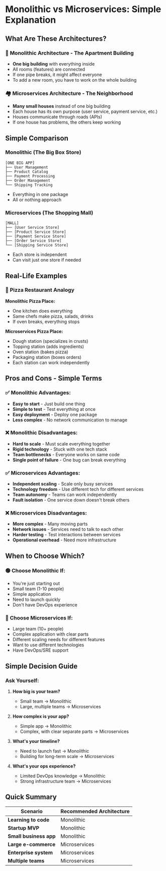 # Monolithic vs Microservices: Simple Explanation

## What Are These Architectures?

### 🏢 **Monolithic Architecture - The Apartment Building**
- **One big building** with everything inside
- All rooms (features) are connected
- If one pipe breaks, it might affect everyone
- To add a new room, you have to work on the whole building

### 🏘️ **Microservices Architecture - The Neighborhood**
- **Many small houses** instead of one big building
- Each house has its own purpose (user service, payment service, etc.)
- Houses communicate through roads (APIs)
- If one house has problems, the others keep working

## Simple Comparison

### Monolithic (The Big Box Store)
```
[ONE BIG APP]
├── User Management
├── Product Catalog
├── Payment Processing
├── Order Management
└── Shipping Tracking
```
- Everything in one package
- All or nothing approach

### Microservices (The Shopping Mall)
```
[MALL]
├── [User Service Store]
├── [Product Service Store] 
├── [Payment Service Store]
├── [Order Service Store]
└── [Shipping Service Store]
```
- Each store is independent
- Can visit just one store if needed

## Real-Life Examples

### 🍕 **Pizza Restaurant Analogy**

**Monolithic Pizza Place:**
- One kitchen does everything
- Same chefs make pizza, salads, drinks
- If oven breaks, everything stops

**Microservices Pizza Place:**
- Dough station (specializes in crusts)
- Topping station (adds ingredients)
- Oven station (bakes pizza)
- Packaging station (boxes orders)
- Each station can work independently

## Pros and Cons - Simple Terms

### ✅ **Monolithic Advantages:**
- **Easy to start** - Just build one thing
- **Simple to test** - Test everything at once
- **Easy deployment** - Deploy one package
- **Less complex** - No network communication to manage

### ❌ **Monolithic Disadvantages:**
- **Hard to scale** - Must scale everything together
- **Rigid technology** - Stuck with one tech stack
- **Team bottlenecks** - Everyone works on same code
- **Single point of failure** - One bug can break everything

### ✅ **Microservices Advantages:**
- **Independent scaling** - Scale only busy services
- **Technology freedom** - Use different tech for different services
- **Team autonomy** - Teams can work independently
- **Fault isolation** - One service down doesn't break others

### ❌ **Microservices Disadvantages:**
- **More complex** - Many moving parts
- **Network issues** - Services need to talk to each other
- **Harder testing** - Test interactions between services
- **Operational overhead** - Need more infrastructure

## When to Choose Which?

### 🟢 **Choose Monolithic If:**
- You're just starting out
- Small team (1-10 people)
- Simple application
- Need to launch quickly
- Don't have DevOps experience

### 🔵 **Choose Microservices If:**
- Large team (10+ people)
- Complex application with clear parts
- Different scaling needs for different features
- Want to use different technologies
- Have DevOps/SRE support

## Simple Decision Guide

### Ask Yourself:
1. **How big is your team?**
   - Small team → Monolithic
   - Large, multiple teams → Microservices

2. **How complex is your app?**
   - Simple app → Monolithic  
   - Complex, with clear separate parts → Microservices

3. **What's your timeline?**
   - Need to launch fast → Monolithic
   - Building for long-term scale → Microservices

4. **What's your ops experience?**
   - Limited DevOps knowledge → Monolithic
   - Strong infrastructure team → Microservices

## Quick Summary

| Scenario | Recommended Architecture |
|----------|--------------------------|
| **Learning to code** | Monolithic |
| **Startup MVP** | Monolithic |
| **Small business app** | Monolithic |
| **Large e-commerce** | Microservices |
| **Enterprise system** | Microservices |
| **Multiple teams** | Microservices |

